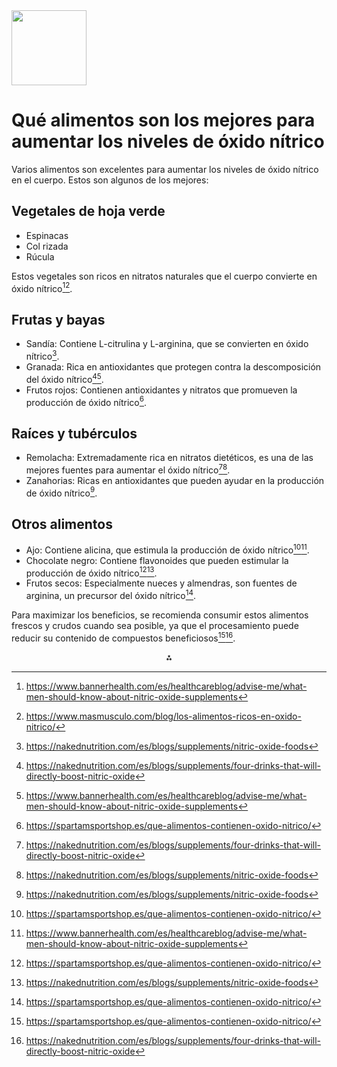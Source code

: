 <img src="https://r2cdn.perplexity.ai/pplx-full-logo-primary-dark%402x.png" class="logo" width="120"/>

# Qué alimentos son los mejores para aumentar los niveles de óxido nítrico

Varios alimentos son excelentes para aumentar los niveles de óxido nítrico en el cuerpo. Estos son algunos de los mejores:

## Vegetales de hoja verde

- Espinacas
- Col rizada
- Rúcula

Estos vegetales son ricos en nitratos naturales que el cuerpo convierte en óxido nítrico[^3][^7].

## Frutas y bayas

- Sandía: Contiene L-citrulina y L-arginina, que se convierten en óxido nítrico[^4].
- Granada: Rica en antioxidantes que protegen contra la descomposición del óxido nítrico[^2][^3].
- Frutos rojos: Contienen antioxidantes y nitratos que promueven la producción de óxido nítrico[^1].


## Raíces y tubérculos

- Remolacha: Extremadamente rica en nitratos dietéticos, es una de las mejores fuentes para aumentar el óxido nítrico[^2][^4].
- Zanahorias: Ricas en antioxidantes que pueden ayudar en la producción de óxido nítrico[^4].


## Otros alimentos

- Ajo: Contiene alicina, que estimula la producción de óxido nítrico[^1][^3].
- Chocolate negro: Contiene flavonoides que pueden estimular la producción de óxido nítrico[^1][^4].
- Frutos secos: Especialmente nueces y almendras, son fuentes de arginina, un precursor del óxido nítrico[^1].

Para maximizar los beneficios, se recomienda consumir estos alimentos frescos y crudos cuando sea posible, ya que el procesamiento puede reducir su contenido de compuestos beneficiosos[^1][^2].

<div style="text-align: center">⁂</div>

[^1]: https://spartamsportshop.es/que-alimentos-contienen-oxido-nitrico/

[^2]: https://nakednutrition.com/es/blogs/supplements/four-drinks-that-will-directly-boost-nitric-oxide

[^3]: https://www.bannerhealth.com/es/healthcareblog/advise-me/what-men-should-know-about-nitric-oxide-supplements

[^4]: https://nakednutrition.com/es/blogs/supplements/nitric-oxide-foods

[^5]: https://www.youtube.com/watch?v=-AkCfDGsOFU

[^6]: https://es.iherb.com/blog/nitric-oxide-foods/1950

[^7]: https://www.masmusculo.com/blog/los-alimentos-ricos-en-oxido-nitrico/

[^8]: https://www.youtube.com/watch?v=gC6ddfo5V_Q

